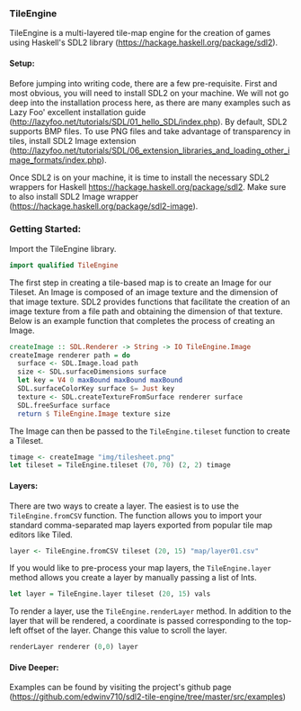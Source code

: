 ### TileEngine

TileEngine is a multi-layered tile-map engine for the creation of games using Haskell's 
SDL2 library (https://hackage.haskell.org/package/sdl2). 

#### Setup:

Before jumping into writing code, there are a few pre-requisite. First and most obvious, 
you will need to install SDL2 on your machine. We will not go deep into the installation process here, as there 
are many examples such as Lazy Foo' excellent installation guide (http://lazyfoo.net/tutorials/SDL/01_hello_SDL/index.php).
By default, SDL2 supports BMP files. To use PNG files and take advantage of transparency in tiles, install SDL2 Image extension (http://lazyfoo.net/tutorials/SDL/06_extension_libraries_and_loading_other_image_formats/index.php).

Once SDL2 is on your machine, it is time to install the necessary SDL2 wrappers for Haskell <https://hackage.haskell.org/package/sdl2>. Make sure to also install SDL2 Image wrapper (https://hackage.haskell.org/package/sdl2-image).

### Getting Started:

Import the TileEngine library.

```haskell
import qualified TileEngine
```

The first step in creating a tile-based map is to create an Image for our Tileset. An Image is composed of
an image texture and the dimension of that image texture.  SDL2 provides functions that facilitate the creation of an image texture from a file path and 
obtaining the dimension of that texture.
Below is an example function that completes the process of creating an Image.

```haskell
createImage :: SDL.Renderer -> String -> IO TileEngine.Image
createImage renderer path = do 
  surface <- SDL.Image.load path
  size <- SDL.surfaceDimensions surface
  let key = V4 0 maxBound maxBound maxBound
  SDL.surfaceColorKey surface $= Just key
  texture <- SDL.createTextureFromSurface renderer surface
  SDL.freeSurface surface
  return $ TileEngine.Image texture size 
```

The Image can then be passed to the `TileEngine.tileset` function to create a Tileset.

```haskell
timage <- createImage "img/tilesheet.png"
let tileset = TileEngine.tileset (70, 70) (2, 2) timage
```

#### Layers:

There are two ways to create a layer. The easiest is to use the `TileEngine.fromCSV`
function. The function allows you to import your standard comma-separated map layers exported from popular
tile map editors like Tiled. 

```haskell
layer <- TileEngine.fromCSV tileset (20, 15) "map/layer01.csv"
```

If you would like to pre-process your map layers, the `TileEngine.layer` method
allows you create a layer by manually passing a list of Ints.

```haskell
let layer = TileEngine.layer tileset (20, 15) vals
```

To render a layer, use the `TileEngine.renderLayer` method. In addition to the layer that will be rendered, a 
coordinate is passed corresponding to the top-left offset of the layer. Change this value to scroll the layer.

```haskell
renderLayer renderer (0,0) layer
```

#### Dive Deeper:

Examples can be found by visiting the project's github page (https://github.com/edwinv710/sdl2-tile-engine/tree/master/src/examples)
